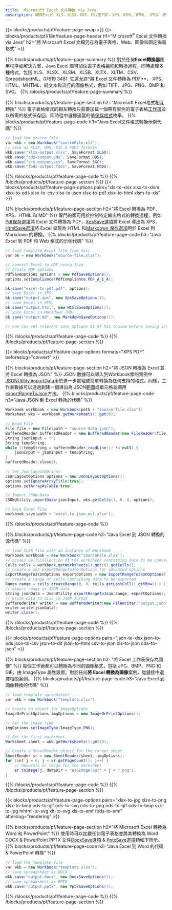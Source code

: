 ```yaml
---
title:  Microsoft Excel 文件轉換 via Java
description: 轉換Excel XLS，XLSX，ODS，CSV至PDF，XPS，HTML，HTML，JPEG，JPEG，HTML和許多其他形式的碼數為076193131313131313。
---
```

{{< blocks/products/pf/feature-page-wrap >}}
{{< blocks/products/pf/i18n/feature-page-header h1="Microsoft<sup>&reg;</sup> Excel 文件轉換 via Java" h2="將 Microsoft Excel 文檔另存為電子表格、Web、圖像和固定佈局格式" >}}

{{% blocks/products/pf/feature-page-summary %}}
對於任何**Excel轉換器**應用程序或解決方案，Java Excel 庫可加快電子表格編程和轉換過程，同時處理多種格式，包括 XLS、XLSX、XLSM、XLSB、XLTX、XLTM、CSV、SpreadsheetML、07619 3481. 它還允許*將 Excel 文件轉換為 PDF**， XPS、HTML、MHTML、純文本和流行的圖像格式，例如 TIFF、JPG、PNG、BMP 和 SVG。
{{% /blocks/products/pf/feature-page-summary %}}

{{% blocks/products/pf/feature-page-section h2="Microsoft Excel格式相互轉換" %}}
電子表格格式的相互轉換只需要加載一個帶有實例的電子表格[工作簿](https://reference.aspose.com/cells/java/com.aspose.cells/Workbook)並以所需的格式保存回，同時從中選擇適當的值[保存格式](https://reference.aspose.com/cells/java/com.aspose.cells/SaveFormat)枚舉。
{{% blocks/products/pf/feature-page-code h3="Java Excel文件格式轉換示例代碼" %}}

```cs
// load the source file
var wkb = new Workbook("sourceFile.xls");
// save as XLSX, ODS, SXC & FODS formats
wkb.save("xlsx-output.xlsx", SaveFormat.XLSX);
wkb.save("ods-output.ods", SaveFormat.ODS);
wkb.save("scx-output.scx", SaveFormat.SXC);
wkb.save("fods-output.fods", SaveFormat.FODS);
```
{{% /blocks/products/pf/feature-page-code %}}
{{% /blocks/products/pf/feature-page-section %}}
{{< blocks/products/pf/feature-page-options pairs="xls-to-xlsx xlsx-to-xlsm xlsx-to-ods xlsx-to-csv xlsx-to-json xlsx-to-pdf xlsx-to-html xlsm-to-xls" >}}


{{% blocks/products/pf/feature-page-section h2="將 Excel 轉換為 PDF、XPS、HTML 和 MD" %}}
專門的類可用於控制特定輸出格式的轉換過程，例如[Pdf保存選項](https://reference.aspose.com/cells/java/com.aspose.cells/PdfSaveOptions)將 Excel 文件轉換為 PDF，[XpsSave選項](https://reference.aspose.com/cells/java/com.aspose.cells/XpsSaveOptions)將 Excel 導出為 XPS，[HtmlSave選項](https://reference.aspose.com/cells/java/com.aspose.cells/HtmlSaveOptions)將 Excel 呈現為 HTML 和[Markdown 保存選項](https://reference.aspose.com/cells/java/com.aspose.cells/MarkdownSaveOptions)用於 Excel 到 Markdown 的轉換。
{{% blocks/products/pf/feature-page-code h3="Java Excel 到 PDF 和 Web 格式的示例代碼" %}}

```cs
// load template Excel file from disc
var bk = new Workbook("source-file.xlsx");

// convert Excel to PDF using Java
// Create PDF options
PdfSaveOptions options = new PdfSaveOptions();
options.setCompliance(PdfCompliance.PDF_A_1_A);

bk.save("excel-to-pdf.pdf", options);
// save Excel in XPS
bk.save("output.xps", new XpsSaveOptions());
// save Excel in HTML
bk.save("output.html", new HtmlSaveOptions());
// save Excel in Markdown (MD)
bk.save("output.md", new MarkdownSaveOptions());

// one can set relevant save options as of his choice before saving into relevant format
```
{{% /blocks/products/pf/feature-page-code %}}
{{% /blocks/products/pf/feature-page-section %}}

{{< blocks/products/pf/feature-page-options formats="XPS PDF" beforeslug="convert" >}}

{{% blocks/products/pf/feature-page-section h2="將 JSON 轉換為 Excel 並將 Excel 轉換為 JSON" %}}
 JSON 數據可以導入到Workbook類的實例中[JSONUtility.importData](https://reference.aspose.com/cells/java/com.aspose.cells/jsonutility#importData)用於進一步處理或簡單轉換為任何支持的格式。同樣，工作表數據可以通過創建一個導出為 JSON[範圍](https://reference.aspose.com/cells/java/com.aspose.cells/range)或單元格並調用[exportRangeToJson](https://reference.aspose.com/cells/java/com.aspose.cells/jsonutility)方法。
{{% blocks/products/pf/feature-page-code h3="Java JSON 到 Excel 轉換的代碼" %}}
```cs
Workbook workbook = new Workbook(path + "source-file.xlsx");
Worksheet wks = workbook.getWorksheets().get(0);
		
// Read File
File file = new File(path + "source-data.json");
BufferedReader bufferedReader = new BufferedReader(new FileReader(file));
String jsonInput = "";
String tempString;
while ((tempString = bufferedReader.readLine()) != null) {
	jsonInput = jsonInput + tempString; 
}
bufferedReader.close();
							
// Set JsonLayoutOptions
JsonLayoutOptions options = new JsonLayoutOptions();
options.setIgnoreArrayTitle(true);
options.setArrayAsTable(true);

// Import JSON Data
JSONUtility.importData(jsonInput, wks.getCells(), 0, 0, options);

// Save Excel file
workbook.save(path + "excel-to-json.out.xlsx");
```
{{% /blocks/products/pf/feature-page-code %}}

{{% blocks/products/pf/feature-page-code h3="Java Excel 到 JSON 轉換的源代碼" %}}
```cs
// load XLSX file with an instance of Workbook
Workbook workbook = new Workbook("sourceFile.xlsx");
// access CellsCollection of the worksheet containing data to be converted
Cells cells = workbook.getWorksheets().get(0).getCells();
// create & set ExportRangeToJsonOptions for advanced options
ExportRangeToJsonOptions exportOptions = new ExportRangeToJsonOptions();
// create a range of cells containing data to be exported
Range range = cells.createRange(0, 0, cells.getLastCell().getRow() + 1, cells.getLastCell().getColumn() + 1);
// export range as JSON data
String jsonData = JsonUtility.exportRangeToJson(range, exportOptions);
// write data to disc in JSON format
BufferedWriter writer = new BufferedWriter(new FileWriter("output.json"));
writer.write(jsonData);
writer.close();    
```
{{% /blocks/products/pf/feature-page-code %}}
{{% /blocks/products/pf/feature-page-section %}}

{{< blocks/products/pf/feature-page-options pairs="json-to-xlsx json-to-ods json-to-csv json-to-dif json-to-html csv-to-json xls-to-json ods-to-json" >}}

{{% blocks/products/pf/feature-page-section h2="將 Excel 工作表保存為圖像" %}}
每個工作表都可以轉換為不同的圖像格式，包括 JPG、BMP、PNG 和 GIF，由 ImageType 屬性設置。對於任何**將 Excel 轉換為圖像**案例，從鏈接中選擇相關案例。
{{% blocks/products/pf/feature-page-code h3="Java Excel 到圖像轉換的代碼" %}}
```cs
// load template spreadsheet
var wkb = new Workbook("template.xlsx");

// Create an object for ImageOptions
ImageOrPrintOptions imgOptions = new ImageOrPrintOptions();

// Set the image type
imgOptions.setImageType(ImageType.PNG);

// Get the first worksheet.
Worksheet sheet = wkb.getWorksheets().get(0);

// Create a SheetRender object for the target sheet
SheetRender sr = new SheetRender(sheet, imgOptions);
for (int j = 0; j < sr.getPageCount(); j++) {
	// Generate an image for the worksheet
	sr.toImage(j, dataDir + "WToImage-out" + j + ".png");
}
```
{{% /blocks/products/pf/feature-page-code %}}
{{% /blocks/products/pf/feature-page-section %}}

{{< blocks/products/pf/feature-page-options pairs="xlsx-to-jpg xlsx-to-png xlsx-to-bmp ods-to-gif ods-to-svg ods-to-png ods-to-gif ods-to-bmp sxc-to-jpg mhtml-to-svg xlt-to-svg xls-to-emf fods-to-emf" afterslug="rendering" >}}

{{% blocks/products/pf/feature-page-section h2="將 Microsoft Excel 轉換為 Word 和 PowerPoint" %}}
使用時可以加載任何電子表格並將其轉換為 Word DOCX & PowerPoint PPTX 文件[DocxSave選項](https://reference.aspose.com/cells/java/com.aspose.cells/DocxSaveOptions) & [PptxSave選項](https://reference.aspose.com/cells/java/com.aspose.cells/PptxSaveOptions)類如下所示。
{{% blocks/products/pf/feature-page-code h3="Java Excel 到 Word 的代碼 & PowerPoint 轉換" %}}
```cs
// load the template file
var wkb = new Workbook("template.xlsx");
// save spreadsheet as DOCX
wkb.save("output.docx", new DocxSaveOptions());
// save spreadsheet as PPTX
wkb.save("output.pptx", new PptxSaveOptions());
```
{{% /blocks/products/pf/feature-page-code %}}
{{% /blocks/products/pf/feature-page-section %}}

